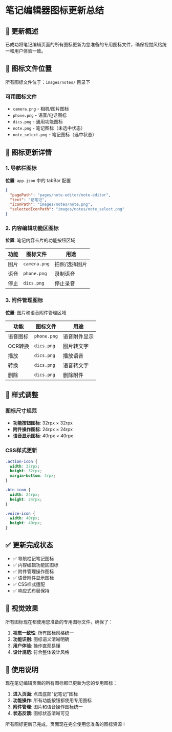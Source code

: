 # 笔记编辑器图标更新总结

## 🎯 更新概述

已成功将笔记编辑页面的所有图标更新为您准备的专用图标文件，确保视觉风格统一和用户体验一致。

## 📁 图标文件位置

所有图标文件位于：`images/notes/` 目录下

### 可用图标文件
- `camera.png` - 相机/图片图标
- `phone.png` - 语音/电话图标  
- `dics.png` - 通用功能图标
- `note.png` - 笔记图标（未选中状态）
- `note_select.png` - 笔记图标（选中状态）

## 🔄 图标更新详情

### 1. 导航栏图标
**位置**: `app.json` 中的 tabBar 配置
```json
{
  "pagePath": "pages/note-editor/note-editor",
  "text": "记笔记",
  "iconPath": "images/notes/note.png",
  "selectedIconPath": "images/notes/note_select.png"
}
```

### 2. 内容编辑功能区图标
**位置**: 笔记内容卡片的功能按钮区域

| 功能 | 图标文件 | 用途 |
|------|----------|------|
| 图片 | `camera.png` | 拍照/选择图片 |
| 语音 | `phone.png` | 录制语音 |
| 停止 | `dics.png` | 停止录音 |

### 3. 附件管理图标
**位置**: 图片和语音附件管理区域

| 功能 | 图标文件 | 用途 |
|------|----------|------|
| 语音图标 | `phone.png` | 语音附件显示 |
| OCR转换 | `dics.png` | 图片转文字 |
| 播放 | `dics.png` | 播放语音 |
| 转换 | `dics.png` | 语音转文字 |
| 删除 | `dics.png` | 删除附件 |

## 🎨 样式调整

### 图标尺寸规范
- **功能按钮图标**: 32rpx × 32rpx
- **附件操作图标**: 24rpx × 24rpx  
- **语音显示图标**: 40rpx × 40rpx

### CSS样式更新
```css
.action-icon {
  width: 32rpx;
  height: 32rpx;
  margin-bottom: 4rpx;
}

.btn-icon {
  width: 24rpx;
  height: 24rpx;
}

.voice-icon {
  width: 40rpx;
  height: 40rpx;
}
```

## ✅ 更新完成状态

- ✅ 导航栏记笔记图标
- ✅ 内容编辑功能区图标
- ✅ 附件管理操作图标
- ✅ 语音附件显示图标
- ✅ CSS样式适配
- ✅ 响应式布局保持

## 🎯 视觉效果

所有图标现在都使用您准备的专用图标文件，确保了：

1. **视觉一致性**: 所有图标风格统一
2. **功能识别**: 图标语义清晰明确
3. **用户体验**: 操作直观易懂
4. **设计规范**: 符合整体设计风格

## 🚀 使用说明

现在笔记编辑页面的所有图标都已更新为您的专用图标：

1. **进入页面**: 点击底部"记笔记"图标
2. **功能操作**: 所有功能按钮都使用专用图标
3. **附件管理**: 图片和语音操作图标统一
4. **状态反馈**: 图标状态清晰可见

所有图标更新已完成，页面现在完全使用您准备的图标资源！
